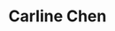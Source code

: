 ---
layout: people
hidden: true
title: Carline Chen
name: Carline Chen
status: ongoing
program: Undergraduate
entry_year: 2014
exit_year: 
link: false
external_url: 
image: /people/images/carline_chen.jpg
brief: 
---